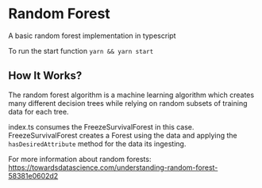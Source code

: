 # Random Forest

A basic random forest implementation in typescript

To run the start function `yarn && yarn start`


## How It Works?

The random forest algorithm is a machine learning algorithm which creates many different 
decision trees while relying on random subsets of training data for each tree.

index.ts consumes the FreezeSurvivalForest in this case. FreezeSurvivalForest creates a Forest
using the data and applying the `hasDesiredAttribute` method for the data its ingesting.

For more information about random forests: https://towardsdatascience.com/understanding-random-forest-58381e0602d2